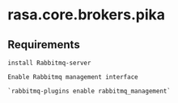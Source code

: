 # rasa.core.brokers.pika

## Requirements

    install Rabbitmq-server
    
    Enable Rabbitmq management interface 

    `rabbitmq-plugins enable rabbitmq_management`

